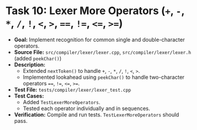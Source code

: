 # Task 10: Lexer More Operators (`+`, `-`, `*`, `/`, `!`, `<`, `>`, `==`, `!=`, `<=`, `>=`)

*   **Goal:** Implement recognition for common single and double-character operators.
*   **Source File:** `src/compiler/lexer/lexer.cpp`, `src/compiler/lexer/lexer.h` (added `peekChar()`)
*   **Description:**
    *   Extended `nextToken()` to handle `+`, `-`, `*`, `/`, `!`, `<`, `>`.
    *   Implemented lookahead using `peekChar()` to handle two-character operators `==`, `!=`, `<=`, `>=`.
*   **Test File:** `tests/compiler/lexer/lexer_test.cpp`
*   **Test Cases:**
    *   Added `TestLexerMoreOperators`.
    *   Tested each operator individually and in sequences.
*   **Verification:** Compile and run tests. `TestLexerMoreOperators` should pass.
